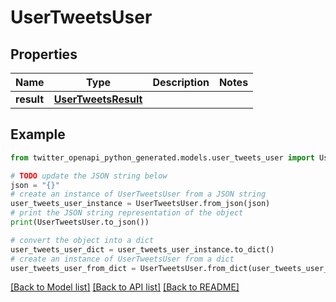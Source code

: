# UserTweetsUser


## Properties

Name | Type | Description | Notes
------------ | ------------- | ------------- | -------------
**result** | [**UserTweetsResult**](UserTweetsResult.md) |  | 

## Example

```python
from twitter_openapi_python_generated.models.user_tweets_user import UserTweetsUser

# TODO update the JSON string below
json = "{}"
# create an instance of UserTweetsUser from a JSON string
user_tweets_user_instance = UserTweetsUser.from_json(json)
# print the JSON string representation of the object
print(UserTweetsUser.to_json())

# convert the object into a dict
user_tweets_user_dict = user_tweets_user_instance.to_dict()
# create an instance of UserTweetsUser from a dict
user_tweets_user_from_dict = UserTweetsUser.from_dict(user_tweets_user_dict)
```
[[Back to Model list]](../README.md#documentation-for-models) [[Back to API list]](../README.md#documentation-for-api-endpoints) [[Back to README]](../README.md)


